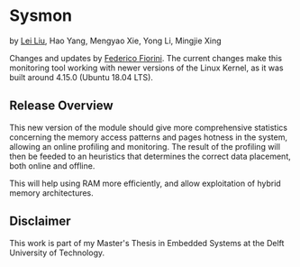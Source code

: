 Sysmon
===========================================
by [Lei Liu](http://www.escience.cn/people/LiuLei2010ict/index.html), Hao Yang, Mengyao Xie, Yong Li, Mingjie Xing

Changes and updates by [Federico Fiorini](https://www.linkedin.com/in/fedefiorini13/).
The current changes make this monitoring tool working with newer versions of the Linux Kernel, as it was built around 4.15.0 (Ubuntu 18.04 LTS).

Release Overview
----------------

This new version of the module should give more comprehensive statistics concerning the memory access patterns and pages hotness in the system, allowing an online profiling and monitoring.
The result of the profiling will then be feeded to an heuristics that determines the correct data placement, both online and offline.

This will help using RAM more efficiently, and allow exploitation of hybrid memory architectures.

Disclaimer
----------

This work is part of my Master's Thesis in Embedded Systems at the Delft University of Technology. 
